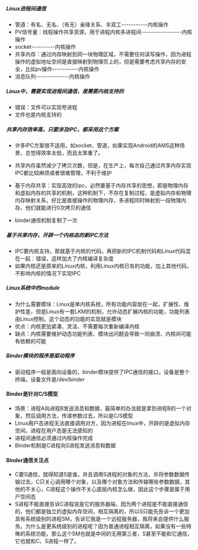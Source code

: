 ##### Linux进程间通信

* 管道：有名、无名、（有无）亲缘关系、半双工-----------内核操作
* PV信号量：线程操作共享资源，用于进程内和多进程间-----------------内核操作
* socket----------内核操作
* 共享内存：通过内存映射到同一块物理区域，不需要任何读写操作，因为进程操作的虚拟地址空间是直接映射到物理页上的，但是需要考虑共享内存的安全，比如pv操作-----------内核操作
* 消息队列--------------内核操作

##### Linux中，需要实现进程间通信，是需要内核支持的

* 错误：文件可以实现夸进程
* 文件也是内核支持的

##### 共享内存效率高，只要涉及IPC，都采用这个方案

* 许多IPC方案很不适用，如socket、管道，如果实现Android的AMS这种场景，总觉得效率太低，而且太笨重了。

* 共享内存虽然减少了拷贝次数，但是，在生产上，每次自己通过共享内存实现IPC都比较麻烦或者很难管理，不利于维护
* 基于内存共享：实现高效的ipc，必然要基于内存共享的思想，即是物理内存和虚拟内存的共享的机制，这种机制下，不存在复制过程，是虚拟内存和物理内存映射关系，好比是直接操作的物理内存，多进程同时映射到一段物理内存，他们就能进行0次拷贝的通信
* binder通信机制复制了一次

##### 基于共享内存，开辟一个内核态的新IPC方法

* IPC要内核支持，那就基于内核的代码，再把新的IPC机制代码和Linux代码混在一起：错误，这样加大了内核编译复杂度
* 如果内核还是原来的Linux内核，利用Linux内核已有的功能，加上其他代码，不影响内核的情况下实现IPC

##### Linux系统中的module

* 为什么需要模块：Linux是单内核系统，所有功能内容放在一起，扩展性、维护性差，但是Linux有一套LKM的机制，允许动态扩展内核的功能，功能列表由Linux控制。这个动态的功能的实现就是模块
* 优点：内核更加紧凑、灵活、不需要每次重新编译内核
* 缺点：内核需要维护动态功能列表、模块出问题会导致一同崩溃、内核间可能有依赖的可能

##### Binder模块的程序是驱动程序

* 驱动程序一般是面向设备的，binder模块提供了IPC通信的接口，设备是整个终端，设备文件是/dev/binder

#### Binder是针对C/S模型

* 场景：进程A向进程B发送消息和数据，最简单的办法就是拿到进程B的一个对象，然后调用方法，传递参数过去，所以是C/S模型
* Linux用户态进程无法直接调用对方，因为进程在linux中，开辟的是虚拟内存空间，进程在用户态是无法感知的
* 进程间通信必须通过内核操作完成
* Binder机制是C进程向S进程发送消息和数据

#### Binder通信关注点

* C要S通信，就得知道S是谁，并且调用S进程的对象的方法，并将参数数据传输过去，C只关心调用哪个对象，以及哪个对象方法和传输哪些参数数据，其他的不关心，C进程这个操作不关心底层内核怎么做，因此这个步骤是属于用户空间态
* S进程不能直接告诉C进程说是它的服务器端，因为两个进程是不能直接通信的，他们都是独立的虚拟内存空间，相互隔离的，所以S只能先告诉一个更加具有系统级别的进程SM，告诉它我是一个远程服务器，我将来会提供什么服务。为什么是更系统级别的进程呢？因为普通进程相互隔离，如果没有一些特殊的系统功能，那么这个SM也就是中间的无用第三者，S甚至不能和它通信，它也就和C、S进程一样了。